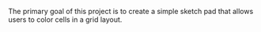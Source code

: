 The primary goal of this project is to create a simple sketch pad that allows users to color cells in a grid layout. 
